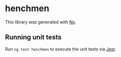 # henchmen

This library was generated with [Nx](https://nx.dev).

## Running unit tests

Run `ng test henchmen` to execute the unit tests via [Jest](https://jestjs.io).
